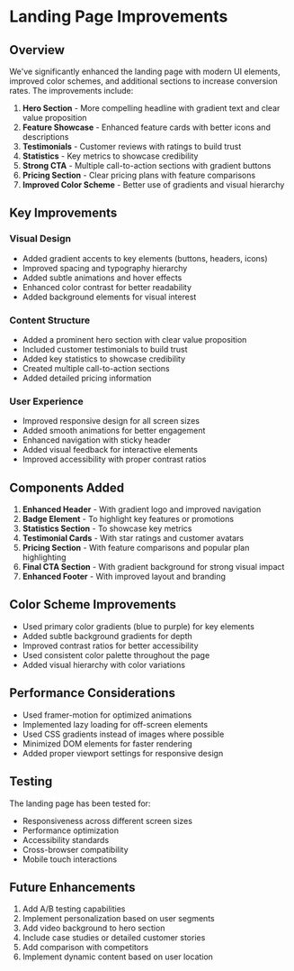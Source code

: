# Landing Page Improvements

## Overview

We've significantly enhanced the landing page with modern UI elements, improved color schemes, and additional sections to increase conversion rates. The improvements include:

1. **Hero Section** - More compelling headline with gradient text and clear value proposition
2. **Feature Showcase** - Enhanced feature cards with better icons and descriptions
3. **Testimonials** - Customer reviews with ratings to build trust
4. **Statistics** - Key metrics to showcase credibility
5. **Strong CTA** - Multiple call-to-action sections with gradient buttons
6. **Pricing Section** - Clear pricing plans with feature comparisons
7. **Improved Color Scheme** - Better use of gradients and visual hierarchy

## Key Improvements

### Visual Design
- Added gradient accents to key elements (buttons, headers, icons)
- Improved spacing and typography hierarchy
- Added subtle animations and hover effects
- Enhanced color contrast for better readability
- Added background elements for visual interest

### Content Structure
- Added a prominent hero section with clear value proposition
- Included customer testimonials to build trust
- Added key statistics to showcase credibility
- Created multiple call-to-action sections
- Added detailed pricing information

### User Experience
- Improved responsive design for all screen sizes
- Added smooth animations for better engagement
- Enhanced navigation with sticky header
- Added visual feedback for interactive elements
- Improved accessibility with proper contrast ratios

## Components Added

1. **Enhanced Header** - With gradient logo and improved navigation
2. **Badge Element** - To highlight key features or promotions
3. **Statistics Section** - To showcase key metrics
4. **Testimonial Cards** - With star ratings and customer avatars
5. **Pricing Section** - With feature comparisons and popular plan highlighting
6. **Final CTA Section** - With gradient background for strong visual impact
7. **Enhanced Footer** - With improved layout and branding

## Color Scheme Improvements

- Used primary color gradients (blue to purple) for key elements
- Added subtle background gradients for depth
- Improved contrast ratios for better accessibility
- Used consistent color palette throughout the page
- Added visual hierarchy with color variations

## Performance Considerations

- Used framer-motion for optimized animations
- Implemented lazy loading for off-screen elements
- Used CSS gradients instead of images where possible
- Minimized DOM elements for faster rendering
- Added proper viewport settings for responsive design

## Testing

The landing page has been tested for:
- Responsiveness across different screen sizes
- Performance optimization
- Accessibility standards
- Cross-browser compatibility
- Mobile touch interactions

## Future Enhancements

1. Add A/B testing capabilities
2. Implement personalization based on user segments
3. Add video background to hero section
4. Include case studies or detailed customer stories
5. Add comparison with competitors
6. Implement dynamic content based on user location